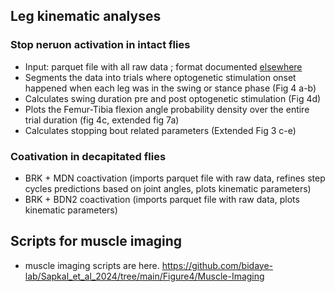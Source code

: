 ## Leg kinematic analyses 
### Stop neruon activation in intact flies 
- Input: parquet file with all raw data ; format documented [elsewhere](https://github.com/bidaye-lab/kinematics_analysis/blob/main/docs/data_structure.md)
- Segments the data into trials where optogenetic stimulation onset happened when each leg was in the swing or stance phase (Fig 4 a-b)
- Calculates swing duration pre and post optogenetic stimulation (Fig 4d)
- Plots the Femur-Tibia flexion angle probability density over the entire trial duration (fig 4c, extended fig 7a)
- Calculates stopping bout related parameters (Extended Fig 3 c-e)

### Coativation in decapitated flies
- BRK + MDN coactivation (imports parquet file with raw data, refines step cycles predictions based on joint angles, plots kinematic parameters)
- BRK + BDN2 coactivation (imports parquet file with raw data, plots kinematic parameters)

## Scripts for muscle imaging
- muscle imaging scripts are here. https://github.com/bidaye-lab/Sapkal_et_al_2024/tree/main/Figure4/Muscle-Imaging
